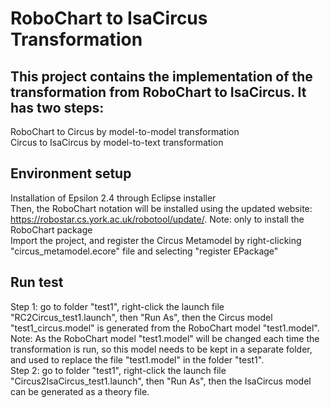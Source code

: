 # RoboChart to IsaCircus Transformation

## This project contains the implementation of the transformation from RoboChart to IsaCircus. It has two steps:
RoboChart to Circus by model-to-model transformation  
Circus to IsaCircus by model-to-text transformation

## Environment setup
Installation of Epsilon 2.4 through Eclipse installer  
Then, the RoboChart notation will be installed using the updated website: https://robostar.cs.york.ac.uk/robotool/update/. Note: only to install the RoboChart package  
Import the project, and register the Circus Metamodel by right-clicking "circus_metamodel.ecore" file and selecting "register EPackage"

## Run test
Step 1: go to folder "test1", right-click the launch file "RC2Circus_test1.launch", then "Run As", then the Circus model "test1_circus.model" is generated from the RoboChart model "test1.model". Note: As the RoboChart model "test1.model" will be changed each time the transformation is run, so this model needs to be kept in a separate folder, and used to replace the file "test1.model" in the folder "test1".  
Step 2: go to folder "test1", right-click the launch file "Circus2IsaCircus_test1.launch", then "Run As", then the IsaCircus model can be generated as a theory file.
